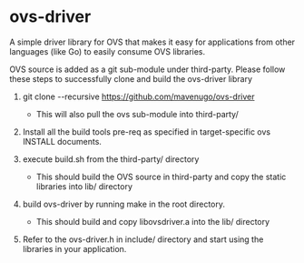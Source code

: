 ovs-driver
==========
A simple driver library for OVS that makes it easy for applications from other languages (like Go) to easily consume OVS libraries.

OVS source is added as a git sub-module under third-party.
Please follow these steps to successfully clone and build the ovs-driver library

1. git clone --recursive https://github.com/mavenugo/ovs-driver
   * This will also pull the ovs sub-module into third-party/

2. Install all the build tools pre-req as specified in target-specific ovs INSTALL documents.

3. execute build.sh from the third-party/ directory
   * This should build the OVS source in third-party and copy the static libraries into lib/ directory

4. build ovs-driver by running make in the root directory.
   * This should build and copy libovsdriver.a into the lib/ directory

5. Refer to the ovs-driver.h in include/ directory and start using the libraries in your application.
